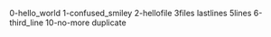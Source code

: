 0-hello_world
1-confused_smiley
2-hellofile
3files
lastlines
5lines
6-third_line
10-no-more
duplicate
